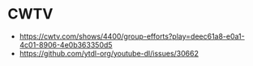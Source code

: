 # CWTV

- https://cwtv.com/shows/4400/group-efforts?play=deec61a8-e0a1-4c01-8906-4e0b363350d5
- https://github.com/ytdl-org/youtube-dl/issues/30662

